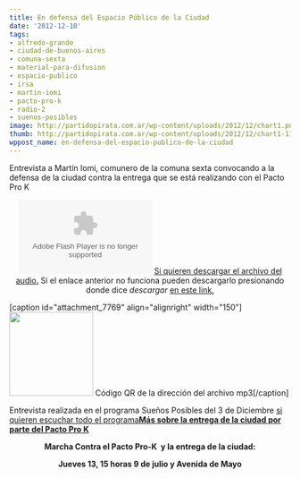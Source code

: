 ```yaml
---
title: En defensa del Espacio Público de la Ciudad
date: '2012-12-10'
tags:
- alfredo-grande
- ciudad-de-buenos-aires
- comuna-sexta
- material-para-difusion
- espacio-publico
- irsa
- martin-iomi
- pacto-pro-k
- radio-2
- suenos-posibles
image: http://partidopirata.com.ar/wp-content/uploads/2012/12/chart1.png
thumb: http://partidopirata.com.ar/wp-content/uploads/2012/12/chart1-115x115.png
wppost_name: en-defensa-del-espacio-publico-de-la-ciudad
---
```


Entrevista a Martín Iomi, comunero de la comuna sexta convocando a la defensa de la ciudad contra la entrega que se está realizando con el Pacto Pro K

<center>
<object id="player1634686" width="240" height="133" classid="clsid:d27cdb6e-ae6d-11cf-96b8-444553540000" codebase="http://download.macromedia.com/pub/shockwave/cabs/flash/swflash.cab#version=6,0,40,0"><param name="AllowScriptAccess" value="always" /><param name="allowFullScreen" value="true" /><param name="wmode" value="transparent" /><param name="src" value="http://www.ivoox.com/playerivoox_ee_1634686_1.html" /><param name="allowfullscreen" value="true" /><param name="allowscriptaccess" value="always" /><embed id="player1634686" width="240" height="133" type="application/x-shockwave-flash" src="http://www.ivoox.com/playerivoox_ee_1634686_1.html" AllowScriptAccess="always" allowFullScreen="true" wmode="transparent" allowfullscreen="true" allowscriptaccess="always" /></object>
<a href="http://www.ivoox.com/por-defensa-del-espacio-publico-pacto-prok_md_1634686_1.mp3" target="_blank">Si quieren descargar el archivo del audio.</a>
Si el enlace anterior no funciona pueden descargarlo presionando donde dice <em>descargar</em> <a href="http://www.ivoox.com/por-defensa-del-espacio-publico-pacto-prok-audios-mp3_rf_1634686_1.html" target="_blank">en este link.</a></center>

[caption id="attachment_7769" align="alignright" width="150"]<a href="http://partidopirata.com.ar/wp-content/uploads/2012/12/chart1.png"><img class="size-full wp-image-7769" title="chart" src="http://partidopirata.com.ar/wp-content/uploads/2012/12/chart1.png" alt="" width="150" height="150" /></a> Código QR de la dirección del archivo mp3[/caption]

Entrevista realizada en el programa Sueños Posibles del 3 de Diciembre <a href="http://partido-pirata.blogspot.com/2012/12/suenos-posibles-3-de-diciembre.html"> si quieren escuchar todo el programa</a><strong><a href="http://partidopirata.com.ar/7688/participar-de-las-audiencias-publicas-donde-se-decidira-la-privatizacion-de-espacios-publicos-de-la-ciudad">Más sobre la entrega de la ciudad por parte del Pacto Pro K</a></strong>
<p style="text-align: center;"><strong>Marcha Contra el Pacto Pro-K  y la entrega de la ciudad:</strong></p>
<p style="text-align: center;"><strong>Jueves 13, 15 horas 9 de julio y Avenida de Mayo</strong></p>
